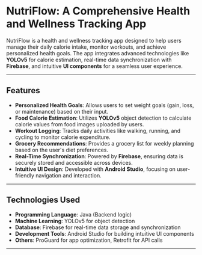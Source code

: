 # NutriFlow: A Comprehensive Health and Wellness Tracking App

NutriFlow is a health and wellness tracking app designed to help users manage their daily calorie intake, monitor workouts, and achieve personalized health goals. The app integrates advanced technologies like **YOLOv5** for calorie estimation, real-time data synchronization with **Firebase**, and intuitive **UI components** for a seamless user experience.

---

## Features

- **Personalized Health Goals**: Allows users to set weight goals (gain, loss, or maintenance) based on their input.
- **Food Calorie Estimation**: Utilizes **YOLOv5** object detection to calculate calorie values from food images uploaded by users.
- **Workout Logging**: Tracks daily activities like walking, running, and cycling to monitor calorie expenditure.
- **Grocery Recommendations**: Provides a grocery list for weekly planning based on the user's diet preferences.
- **Real-Time Synchronization**: Powered by **Firebase**, ensuring data is securely stored and accessible across devices.
- **Intuitive UI Design**: Developed with **Android Studio**, focusing on user-friendly navigation and interaction.

---

## Technologies Used

- **Programming Language**: Java (Backend logic)
- **Machine Learning**: YOLOv5 for object detection
- **Database**: Firebase for real-time data storage and synchronization
- **Development Tools**: Android Studio for building intuitive UI components
- **Others**: ProGuard for app optimization, Retrofit for API calls

---

